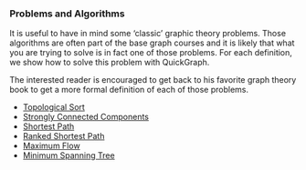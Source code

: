 ### Problems and Algorithms

It is useful to have in mind some ‘classic’ graphic theory problems. Those algorithms are often part of the base graph courses and it is likely that what you are trying to solve is in fact one of those problems. For each definition, we show how to solve this problem with QuickGraph.

The interested reader is encouraged to get back to his favorite graph theory book to get a more formal definition of each of those problems.

* [Topological Sort](Topological-Sort)
* [Strongly Connected Components](Strongly-Connected-Components)
* [Shortest Path](Shortest-Path)
* [Ranked Shortest Path](Ranked-Shortest-Path)
* [Maximum Flow](Maximum-Flow)
* [Minimum Spanning Tree](Minimum-Spanning-Tree)